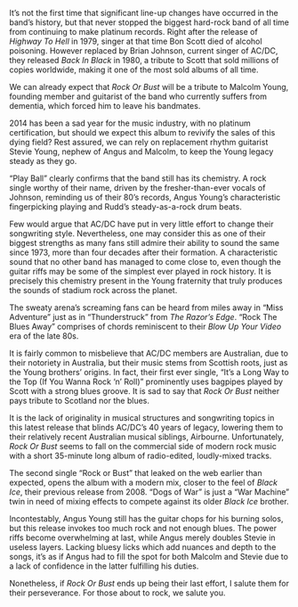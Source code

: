 It’s not the first time that significant line-up changes have occurred in the band’s history, but that never stopped the biggest hard-rock band of all time from continuing to make platinum records. Right after the release of _Highway To Hell_ in 1979, singer at that time Bon Scott died of alcohol poisoning. However replaced by Brian Johnson, current singer of AC/DC, they released _Back In Black_ in 1980, a tribute to Scott that sold millions of copies worldwide, making it one of the most sold albums of all time.

We can already expect that _Rock Or Bust_ will be a tribute to Malcolm Young, founding member and guitarist of the band who currently suffers from dementia, which forced him to leave his bandmates.

2014 has been a sad year for the music industry, with no platinum certification, but should we expect this album to revivify the sales of this dying field? Rest assured, we can rely on replacement rhythm guitarist Stevie Young, nephew of Angus and Malcolm, to keep the Young legacy steady as they go.

“Play Ball” clearly confirms that the band still has its chemistry. A rock single worthy of their name, driven by the fresher-than-ever vocals of Johnson, reminding us of their 80’s records, Angus Young’s characteristic fingerpicking playing and Rudd’s steady-as-a-rock drum beats.

Few would argue that AC/DC have put in very little effort to change their songwriting style. Nevertheless, one may consider this as one of their biggest strengths as many fans still admire their ability to sound the same since 1973, more than four decades after their formation. A characteristic sound that no other band has managed to come close to, even though the guitar riffs may be some of the simplest ever played in rock history. It is precisely this chemistry present in the Young fraternity that truly produces the sounds of stadium rock across the planet.

The sweaty arena’s screaming fans can be heard from miles away in “Miss Adventure” just as in “Thunderstruck” from _The Razor’s Edge_. “Rock The Blues Away” comprises of chords reminiscent to their _Blow Up Your Video_ era of the late 80s.

It is fairly common to misbelieve that AC/DC members are Australian, due to their notoriety in Australia, but their music stems from Scottish roots, just as the Young brothers’ origins. In fact, their first ever single, “It’s a Long Way to the Top (If You Wanna Rock ‘n’ Roll)” prominently uses bagpipes played by Scott with a strong blues groove. It is sad to say that _Rock Or Bust_ neither pays tribute to Scotland nor the blues.

It is the lack of originality in musical structures and songwriting topics in this latest release that blinds AC/DC’s 40 years of legacy, lowering them to their relatively recent Australian musical siblings, Airbourne. Unfortunately, _Rock Or Bust_ seems to fall on the commercial side of modern rock music with a short 35-minute long album of radio-edited, loudly-mixed tracks.

The second single “Rock or Bust” that leaked on the web earlier than expected, opens the album with a modern mix, closer to the feel of _Black Ice_, their previous release from 2008. “Dogs of War” is just a “War Machine” twin in need of mixing effects to compete against its older _Black Ice_ brother.

Incontestably, Angus Young still has the guitar chops for his burning solos, but this release invokes too much rock and not enough blues. The power riffs become overwhelming at last, while Angus merely doubles Stevie in useless layers. Lacking bluesy licks which add nuances and depth to the songs, it’s as if Angus had to fill the spot for both Malcolm and Stevie due to a lack of confidence in the latter fulfilling his duties.

Nonetheless, if _Rock Or Bust_ ends up being their last effort, I salute them for their perseverance. For those about to rock, we salute you.
